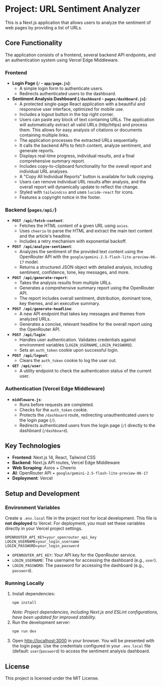 # Project: URL Sentiment Analyzer

This is a Next.js application that allows users to analyze the sentiment of web pages by providing a list of URLs.

## Core Functionality

The application consists of a frontend, several backend API endpoints, and an authentication system using Vercel Edge Middleware.

### Frontend

*   **Login Page (`/` - `app/page.js`)**:
    *   A simple login form to authenticate users.
    *   Redirects authenticated users to the dashboard.
*   **Sentiment Analysis Dashboard (`/dashboard` - `pages/dashboard.js`)**:
    *   A protected single-page React application with a beautiful and responsive user interface, optimized for mobile use.
    *   Includes a logout button in the top right corner.
    *   Users can paste any block of text containing URLs. The application will automatically extract all valid URLs (http/https) and process them. This allows for easy analysis of citations or documents containing multiple links.
    *   The application processes the extracted URLs sequentially.
    *   It calls the backend APIs to fetch content, analyze sentiment, and generate reports.
    *   Displays real-time progress, individual results, and a final comprehensive summary report.
    *   Includes copy-to-clipboard functionality for the overall report and individual URL analyses.
    *   A "Copy All Individual Reports" button is available for bulk copying.
    *   Users can remove individual URL results after analysis, and the overall report will dynamically update to reflect the change.
    *   Styled with `tailwindcss` and uses `lucide-react` for icons.
    *   Features a copyright notice in the footer.

### Backend (`pages/api/`)

*   **`POST /api/fetch-content`**:
    *   Fetches the HTML content of a given URL using `axios`.
    *   Uses `cheerio` to parse the HTML and extract the main text content and the article's headline.
    *   Includes a retry mechanism with exponential backoff.
*   **`POST /api/analyze-sentiment`**:
    *   Analyzes the sentiment of the provided text content using the OpenRouter API with the `google/gemini-2.5-flash-lite-preview-06-17` model.
    *   Returns a structured JSON object with detailed analysis, including sentiment, confidence, tone, key messages, and more.
*   **`POST /api/generate-report`**:
    *   Takes the analysis results from multiple URLs.
    *   Generates a comprehensive summary report using the OpenRouter API.
    *   The report includes overall sentiment, distribution, dominant tone, key themes, and an executive summary.
*   **`POST /api/generate-headline`**:
    *   A new API endpoint that takes key messages and themes from analyzed URLs.
    *   Generates a concise, relevant headline for the overall report using the OpenRouter API.
*   **`POST /api/login`**:
    *   Handles user authentication. Validates credentials against environment variables (`LOGIN_USERNAME`, `LOGIN_PASSWORD`).
    *   Sets an `auth_token` cookie upon successful login.
*   **`POST /api/logout`**:
    *   Clears the `auth_token` cookie to log the user out.
*   **`GET /api/user`**:
    *   A utility endpoint to check the authentication status of the current user.

### Authentication (Vercel Edge Middleware)

*   **`middleware.js`**:
    *   Runs before requests are completed.
    *   Checks for the `auth_token` cookie.
    *   Protects the `/dashboard` route, redirecting unauthenticated users to the login page (`/`).
    *   Redirects authenticated users from the login page (`/`) directly to the dashboard (`/dashboard`).

## Key Technologies

*   **Frontend**: Next.js 14, React, Tailwind CSS
*   **Backend**: Next.js API routes, Vercel Edge Middleware
*   **Web Scraping**: Axios + Cheerio
*   **AI**: OpenRouter API + `google/gemini-2.5-flash-lite-preview-06-17`
*   **Deployment**: Vercel

## Setup and Development

### Environment Variables

Create a `.env.local` file in the project root for local development. This file is **not deployed** to Vercel. For deployment, you must set these variables directly in your Vercel project settings.

```
OPENROUTER_API_KEY=your_openrouter_api_key
LOGIN_USERNAME=your_login_username
LOGIN_PASSWORD=your_login_password
```

*   `OPENROUTER_API_KEY`: Your API key for the OpenRouter service.
*   `LOGIN_USERNAME`: The username for accessing the dashboard (e.g., `user`).
*   `LOGIN_PASSWORD`: The password for accessing the dashboard (e.g., `password`).

### Running Locally

1.  Install dependencies:
    ```bash
    npm install
    ```
    *Note: Project dependencies, including Next.js and ESLint configurations, have been updated for improved stability.*
2.  Run the development server:
    ```bash
    npm run dev
    ```
3.  Open [http://localhost:3000](http://localhost:3000) in your browser. You will be presented with the login page. Use the credentials configured in your `.env.local` file (default: `user`/`password`) to access the sentiment analysis dashboard.

## License

This project is licensed under the MIT License.
